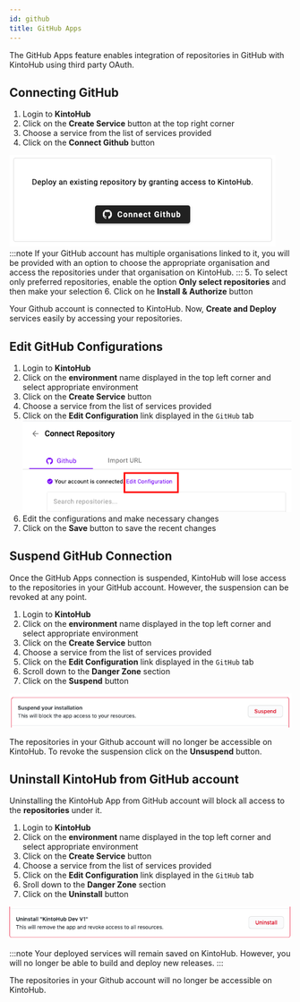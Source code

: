 ```yaml
---
id: github
title: GitHub Apps
---
```



The GitHub Apps feature enables integration of repositories in GitHub with KintoHub using third party OAuth.

## Connecting GitHub
 
1. Login to **KintoHub**
2. Click on the **Create Service** button at the top right corner
3. Choose a service from the list of services provided
4. Click on the **Connect Github** button

![Connect Github btn](/img/anatomy/connect-github-btn.png)
:::note
If your GitHub account has multiple organisations linked to it, you will be provided with an option to choose the appropriate organisation and access the repositories under that organisation on KintoHub.
:::
5. To select only preferred repositories, enable the option **Only select repositories** and then make your selection
6. Click on he **Install & Authorize** button

Your Github account is connected to KintoHub. Now, **Create and Deploy** services easily by accessing your repositories.

## Edit GitHub Configurations

1. Login to **KintoHub**
2. Click on the **environment** name displayed in the top left corner and select appropriate environment
3. Click on the **Create Service** button
4. Choose a service from the list of services provided
5. Click on the **Edit Configuration** link displayed in the `GitHub` tab
![Edit Configuration link](/img/anatomy/edit-config.png)
6. Edit the configurations and make necessary changes
7. Click on the **Save** button to save the recent changes

## Suspend GitHub Connection

Once the GitHub Apps connection is suspended, KintoHub will lose access to the repositories in your GitHub account. However, the suspension can be revoked at any point.

1. Login to **KintoHub**
2. Click on the **environment** name displayed in the top left corner and select appropriate environment
3. Click on the **Create Service** button
4. Choose a service from the list of services provided
5. Click on the **Edit Configuration** link displayed in the `GitHub` tab
6. Scroll down to the **Danger Zone** section
7. Click on the **Suspend** button

![Suspend](/img/anatomy/suspend.png)

The repositories in your Github account will no longer be accessible on KintoHub.
To revoke the suspension click on the **Unsuspend** button.


## Uninstall KintoHub from GitHub account

Uninstalling the KintoHub App from GitHub account will block all access to the **repositories** under it.

1. Login to **KintoHub**
2. Click on the **environment** name displayed in the top left corner and select appropriate environment
3. Click on the **Create Service** button
4. Choose a service from the list of services provided
5. Click on the **Edit Configuration** link displayed in the `GitHub` tab
6. Sroll down to the **Danger Zone** section
7. Click on the **Uninstall** button

![Uninstall](/img/anatomy/Uninstall.png)

:::note
Your deployed services will remain saved on KintoHub. However, you will no longer be able to build and deploy new releases.
:::

The repositories in your Github account will no longer be accessible on KintoHub.





